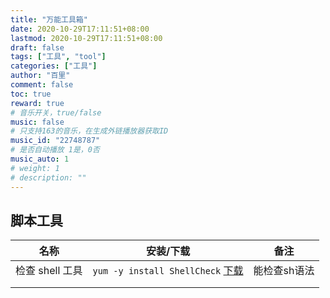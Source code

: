 ```yaml
---
title: "万能工具箱"
date: 2020-10-29T17:11:51+08:00
lastmod: 2020-10-29T17:11:51+08:00
draft: false
tags: ["工具", "tool"]
categories: ["工具"]
author: "百里"
comment: false
toc: true
reward: true
# 音乐开关，true/false
music: false
# 只支持163的音乐，在生成外链播放器获取ID
music_id: "22748787"
# 是否自动播放 1是，0否
music_auto: 1
# weight: 1
# description: ""
---
```




## 脚本工具

| 名称            | 安装/下载                                                    | 备注         |
| --------------- | ------------------------------------------------------------ | ------------ |
| 检查 shell 工具 | `yum -y install ShellCheck` [下载](https://github.com/koalaman/shellcheck) | 能检查sh语法 |
|                 |                                                              |              |
|                 |                                                              |              |

